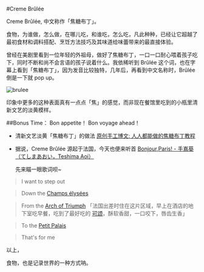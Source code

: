 #Creme  Brûlée

Creme  Brûlée, 中文称作「焦糖布丁」。

食物，为谁做，怎么做，在哪儿吃，和谁吃，怎么吃，凡此种种，已经让它超越了最初食材和调料搭配、烹饪方法技巧及其味道给味蕾带来的最直接体验。

曾经在美剧里看到一位年轻的外祖母，做好了焦糖布丁，一口一口耐心喂着孩子吃下，同时不断和尚不会言语的孩子说着什么。我依稀听到 Brûlée 这个词，也在字幕上看到「焦糖布丁」，因为发音比较独特，几年后，再看到中文名称时，Brûlée 倒是一下就 pop up。

![brulee](http://imglf.nosdn.127.net/img/WTNCc0NEMEVTVHBKSGFPemdaODhLOUEzQjUwUDRmU0wwaWUwWUZuYmYwWVU5MXYvTGJNbUR3PT0.jpeg?imageView&thumbnail=1680x0&quality=96&stripmeta=0&type=jpg)

印象中更多的这种表面真有一点点「焦」的感觉，而非现在餐馆里吃到的小瓶里清新文艺的淡黄模样。


##Bonus Time：
Bon appetite！
Bon voyage ahead！

* 清新文艺淡黄「焦糖布丁」的做法 [原创手工博文: 人人都能做的焦糖布丁教程](http://www.sogoke.com/blog/377/)

* 据说，Creme  Brûlée 源起于法国，今天也便来听首 [Bonjour,Paris! - 手嶌葵（てしまあおい，Teshima Aoi）](http://music.163.com/#/song?id=28566353)

  先来瞄一眼歌词呗~

> I want to step out

> Down the  [Champs élysées](http://www.planetware.com/photos-large/F/champs-elysees.jpg)

> From the  [Arch of Triumph](http://www.paris-paris-paris.com/var/plain/storage/images/paris_landmarks/monuments/arc_de_triomphe/arc_de_triomphe_paris_4/138920-1-eng-GB/arc_de_triomphe_paris_4_large.jpg) 「法国出差时住在这片区域，早上在酒店的地下室吃早餐，吃到了最好吃的 [可颂](http://mobile-cuisine.com/wp-content/uploads/2013/01/croissant-fun-facts.jpg)，酥软香甜，一口咬下，唇齿生香」

> To the [Petit Palais](http://www.planetware.com/photos-large/F/petit-palais.jpg)

> That's for me


以上，

食物，也是记录世界的一种方式呐。







